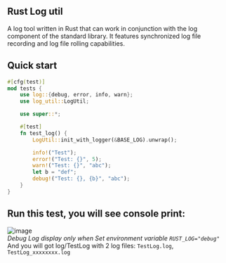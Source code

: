 ## Rust Log util
A log tool written in Rust that can work in conjunction with the log component of the standard library. It features synchronized log file recording and log file rolling capabilities.

## Quick start
```rust
#[cfg(test)]
mod tests {
    use log::{debug, error, info, warn};
    use log_util::LogUtil;

    use super::*;

    #[test]
    fn test_log() {
        LogUtil::init_with_logger(&BASE_LOG).unwrap();

        info!("Test");
        error!("Test: {}", 5);
        warn!("Test: {}", "abc");
        let b = "def";
        debug!("Test: {}, {b}", "abc");
    }
}
```
## Run this test, you will see console print:
![image](https://github.com/user-attachments/assets/52f5d24c-2110-4be7-b3a3-5acea45ed528) <br>
*Debug Log display only when Set environment variable `RUST_LOG="debug"`* <br>
And you will got log/TestLog with 2 log files: `TestLog.log`, `TestLog_xxxxxxxx.log`
